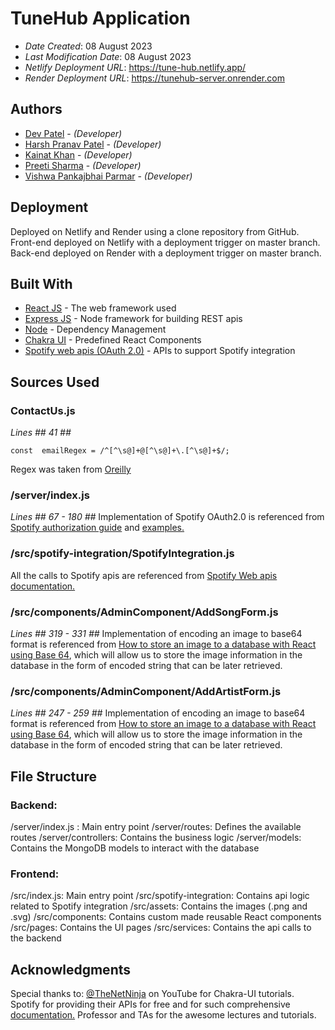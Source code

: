 
# TuneHub Application

* *Date Created*: 08 August 2023
* *Last Modification Date*: 08 August 2023
*  *Netlify Deployment URL*: <https://tune-hub.netlify.app/>
*  *Render Deployment URL*: <https://tunehub-server.onrender.com>
## Authors
* [Dev Patel](dev.patel@dal.ca) - *(Developer)*
* [Harsh Pranav Patel](hr979846@dal.ca) - *(Developer)*
*  [Kainat Khan](Kainat@dal.ca) - *(Developer)*
* [Preeti Sharma](pr233584@dal.ca) - *(Developer)*
* [Vishwa Pankajbhai Parmar](vs623903@dal.ca) - *(Developer)*

## Deployment

Deployed on Netlify and Render using a clone repository from GitHub.
Front-end deployed on Netlify with a deployment trigger on master branch.
Back-end deployed on Render with a deployment trigger on master branch.

## Built With

* [React JS](https://react.dev/) - The web framework used
* [Express JS](https://react.dev/) - Node framework for building REST apis
* [Node](https://nodejs.org/en) - Dependency Management
* [Chakra UI](https://chakra-ui.com/) - Predefined React Components
* [Spotify web apis (OAuth 2.0)](https://developer.spotify.com/documentation/web-api) - APIs to support Spotify integration

## Sources Used
### ContactUs.js
*Lines ## 41 ##*
```
const  emailRegex = /^[^\s@]+@[^\s@]+\.[^\s@]+$/;
```
Regex was taken from [Oreilly](https://www.oreilly.com/library/view/regular-expressions-cookbook/9781449327453/ch04s01.html)

### /server/index.js
*Lines ## 67 - 180 ##*
Implementation of Spotify OAuth2.0 is referenced from [Spotify authorization guide](https://developer.spotify.com/documentation/general/guides/authorization-guide/) and [examples.](https://github.com/spotify/web-api-auth-examples)

### /src/spotify-integration/SpotifyIntegration.js
All the calls to Spotify apis are referenced from [Spotify Web apis documentation.](https://developer.spotify.com/documentation/web-api)

### /src/components/AdminComponent/AddSongForm.js
*Lines ## 319 - 331 ##* 
Implementation of encoding an image to base64 format is referenced from [How to store an image to a database with React using Base 64](https://medium.com/nerd-for-tech/how-to-store-an-image-to-a-database-with-react-using-base-64-9d53147f6c4f), which will allow us to store the image information in the database in the form of encoded string that can be later retrieved.

### /src/components/AdminComponent/AddArtistForm.js
*Lines ## 247 - 259 ##* 
Implementation of encoding an image to base64 format is referenced from [How to store an image to a database with React using Base 64](https://medium.com/nerd-for-tech/how-to-store-an-image-to-a-database-with-react-using-base-64-9d53147f6c4f), which will allow us to store the image information in the database in the form of encoded string that can be later retrieved.

##  File Structure
### Backend:
/server/index.js : Main entry point
/server/routes: Defines the available routes
/server/controllers: Contains the business logic
/server/models: Contains the MongoDB models to interact with the database
### Frontend:
/src/index.js: Main entry point
/src/spotify-integration: Contains api logic related to Spotify integration
/src/assets: Contains the images (.png and .svg)
/src/components: Contains custom made reusable React components
/src/pages: Contains the UI pages
/src/services: Contains the api calls to the backend

## Acknowledgments
Special thanks to:
[@TheNetNinja](https://www.youtube.com/watch?v=iXsM6NkEmFc&list=PL4cUxeGkcC9hcnIeryurNMMcGBHp7AYlP) on YouTube for Chakra-UI tutorials.
Spotify for providing their APIs for free and for such comprehensive [documentation.](https://developer.spotify.com/documentation/web-api)
Professor and TAs for the awesome lectures and tutorials.
